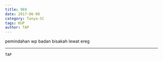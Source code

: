 ```yaml
---
title: 969
date: 2017-06-08
category: Tanya-SC
tags: KUP
author: TAP
---
```


pemindahan wp badan bisakah lewat ereg

---



`TAP`
